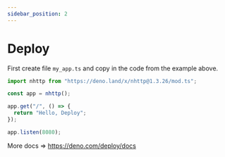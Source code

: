 ```yaml
---
sidebar_position: 2
---
```


# Deploy

First create file `my_app.ts` and copy in the code from the example above.

```js
import nhttp from "https://deno.land/x/nhttp@1.3.26/mod.ts";

const app = nhttp();

app.get("/", () => {
  return "Hello, Deploy";
});

app.listen(8080);
```

More docs => https://deno.com/deploy/docs
